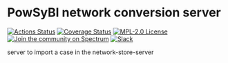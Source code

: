# PowSyBl network conversion server

[![Actions Status](https://github.com/powsybl/powsybl-network-conversion-server/workflows/CI/badge.svg)](https://github.com/powsybl/powsybl-network-conversion-server/actions)
[![Coverage Status](https://sonarcloud.io/api/project_badges/measure?project=com.powsybl%3Apowsybl-network-conversion-server&metric=coverage)](https://sonarcloud.io/component_measures?id=com.powsybl%3Apowsybl-network-conversion-server&metric=coverage)
[![MPL-2.0 License](https://img.shields.io/badge/license-MPL_2.0-blue.svg)](https://www.mozilla.org/en-US/MPL/2.0/)
[![Join the community on Spectrum](https://withspectrum.github.io/badge/badge.svg)](https://spectrum.chat/powsybl)
[![Slack](https://img.shields.io/badge/slack-powsybl-blueviolet.svg?logo=slack)](https://join.slack.com/t/powsybl/shared_invite/zt-rzvbuzjk-nxi0boim1RKPS5PjieI0rA)

server to import a case in the network-store-server

